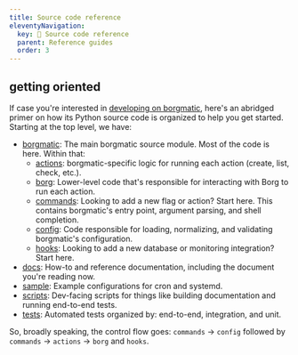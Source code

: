 ```yaml
---
title: Source code reference
eleventyNavigation:
  key: 🐍 Source code reference
  parent: Reference guides
  order: 3
---
```

## getting oriented

If case you're interested in [developing on
borgmatic](https://torsion.org/borgmatic/docs/how-to/develop-on-borgmatic/),
here's an abridged primer on how its Python source code is organized to help
you get started. Starting at the top level, we have:

 * [borgmatic](https://projects.torsion.org/borgmatic-collective/borgmatic/src/branch/main/borgmatic): The main borgmatic source module. Most of the code is here. Within that:
   * [actions](https://projects.torsion.org/borgmatic-collective/borgmatic/src/branch/main/borgmatic/actions): borgmatic-specific logic for running each action (create, list, check, etc.).
   * [borg](https://projects.torsion.org/borgmatic-collective/borgmatic/src/branch/main/borgmatic/borg): Lower-level code that's responsible for interacting with Borg to run each action.
   * [commands](https://projects.torsion.org/borgmatic-collective/borgmatic/src/branch/main/borgmatic/commands): Looking to add a new flag or action? Start here. This contains borgmatic's entry point, argument parsing, and shell completion. 
   * [config](https://projects.torsion.org/borgmatic-collective/borgmatic/src/branch/main/borgmatic/config): Code responsible for loading, normalizing, and validating borgmatic's configuration.
   * [hooks](https://projects.torsion.org/borgmatic-collective/borgmatic/src/branch/main/borgmatic/hooks): Looking to add a new database or monitoring integration? Start here.
 * [docs](https://projects.torsion.org/borgmatic-collective/borgmatic/src/branch/main/docs): How-to and reference documentation, including the document you're reading now.
 * [sample](https://projects.torsion.org/borgmatic-collective/borgmatic/src/branch/main/sample): Example configurations for cron and systemd.
 * [scripts](https://projects.torsion.org/borgmatic-collective/borgmatic/src/branch/main/scripts): Dev-facing scripts for things like building documentation and running end-to-end tests.
 * [tests](https://projects.torsion.org/borgmatic-collective/borgmatic/src/branch/main/tests): Automated tests organized by: end-to-end, integration, and unit.

So, broadly speaking, the control flow goes: `commands` → `config` followed by `commands` → `actions` → `borg` and `hooks`.
